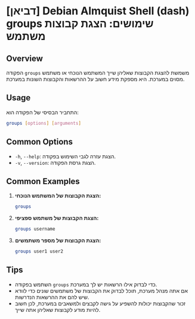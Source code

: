 # [דביאן] Debian Almquist Shell (dash) groups שימושים: הצגת קבוצות משתמש

## Overview
הפקודה `groups` משמשת להצגת הקבוצות שאליהן שייך המשתמש הנוכחי או משתמש מסוים במערכת. היא מספקת מידע חשוב על ההרשאות והקבוצות השונות במערכת.

## Usage
התחביר הבסיסי של הפקודה הוא:

```bash
groups [options] [arguments]
```

## Common Options
- `-h`, `--help`: הצגת עזרה לגבי השימוש בפקודה.
- `-v`, `--version`: הצגת גרסת הפקודה.

## Common Examples
1. **הצגת הקבוצות של המשתמש הנוכחי:**
   ```bash
   groups
   ```

2. **הצגת הקבוצות של משתמש ספציפי:**
   ```bash
   groups username
   ```

3. **הצגת הקבוצות של מספר משתמשים:**
   ```bash
   groups user1 user2
   ```

## Tips
- השתמש בפקודה `groups` כדי לבדוק אילו הרשאות יש לך במערכת.
- אם אתה מנהל מערכת, תוכל לבדוק את הקבוצות של משתמשים שונים כדי לוודא שיש להם את ההרשאות הנדרשות.
- זכור שהקבוצות יכולות להשפיע על גישה לקבצים ולמשאבים במערכת, לכן חשוב להיות מודע לקבוצות שאליהן אתה שייך.